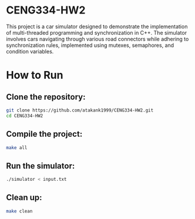 # CENG334-HW2
This project is a car simulator designed to demonstrate the implementation of multi-threaded programming and synchronization in C++. The simulator involves cars navigating through various road connectors while adhering to synchronization rules, implemented using mutexes, semaphores, and condition variables.

# How to Run

## Clone the repository:
```bash
git clone https://github.com/atakank1999/CENG334-HW2.git
cd CENG334-HW2
```

## Compile the project:
```bash
make all
```

## Run the simulator:
```bash
./simulator < input.txt
```

## Clean up:
```bash
make clean
```

